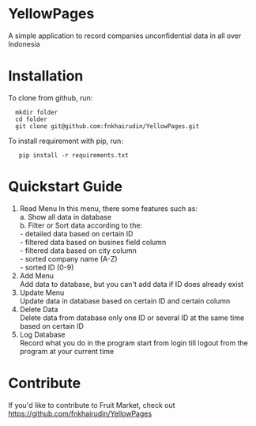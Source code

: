 # YellowPages
A simple application to record companies unconfidential data in all over Indonesia

# Installation
To clone from github, run:

      mkdir folder
      cd folder
      git clone git@github.com:fnkhairudin/YellowPages.git

To install requirement with pip, run:
  
       pip install -r requirements.txt
  
# Quickstart Guide
1. Read Menu
       In this menu, there some features such as:
       <br>a. Show all data in database
       <br>b. Filter or Sort data according to the:
            <br>  - detailed data based on certain ID
            <br>  - filtered data based on busines field column
            <br>  - filtered data based on city column
            <br>  - sorted company name (A-Z)
            <br>  - sorted ID (0-9)
2. Add Menu
        <br>Add data to database, but you can't add data if ID does already exist
3. Update Menu
        <br>Update data in database based on certain ID and certain column
4. Delete Data
        <br>Delete data from database only one ID or several ID at the same time based on certain ID
5. Log Database
        <br>Record what you do in the program start from login till logout from the program at your current time

# Contribute
If you'd like to contribute to Fruit Market, check out https://github.com/fnkhairudin/YellowPages

